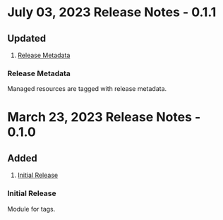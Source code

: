 # July 03, 2023 Release Notes - 0.1.1

## Updated
1. [Release Metadata](#0-1-1-metadata)

### <a name="0-1-1-metadata">Release Metadata</a>
Managed resources are tagged with release metadata.

# March 23, 2023 Release Notes - 0.1.0

## Added
1. [Initial Release](#0-1-0-initial)

### <a name="0-1-0-initial">Initial Release</a>
Module for tags.